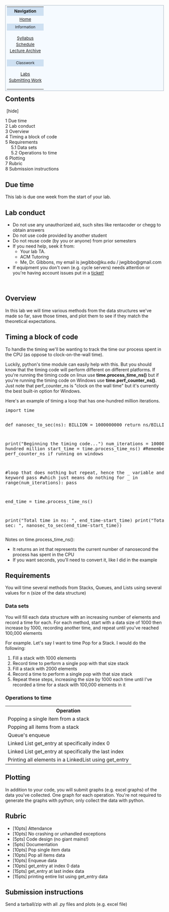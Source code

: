 <div class="mw-parser-output"><table style="padding:0.3em; float:right; margin-left:15px; border:1px solid #A3B1BF; background:#f5faff; text-align:center; font-size:95%; line-height:1.5em;">
<tbody><tr>
<th style="background:#cee0f2; padding:0.3em; text-align:center;">Navigation
</th></tr>
<tr>
<td><a href="/ittc_wiki/index.php/EECS268" title="EECS268">Home</a>
</td></tr>
<tr>
<td style="padding:0.1em; font-size:0.9em; background-color:#cee0f2;">Information
</td></tr>
<tr>
<td>
<p><a href="/ittc_wiki/index.php/EECS268:Syllabus" title="EECS268:Syllabus">Syllabus</a><br>
<a href="/ittc_wiki/index.php/EECS268:Schedule" title="EECS268:Schedule">Schedule</a><br>
<a href="/ittc_wiki/index.php/EECS268:video-lectures" title="EECS268:video-lectures">Lecture Archive</a><br>
</p>
</td></tr>
<tr>
<td style="padding:0.1em; font-size:0.9em; background-color:#cee0f2;">Classwork
</td></tr>
<tr>
<td>
<p><a href="/ittc_wiki/index.php/EECS268:Labs" title="EECS268:Labs">Labs</a><br>
<a href="/ittc_wiki/index.php/EECS268:Submission" title="EECS268:Submission">Submitting Work</a><br>
</p>
</td></tr></tbody></table>
<p><br>
</p>
<div id="toc" class="toc"><div class="toctitle"><h2>Contents</h2><span class="toctoggle">&nbsp;[<a role="button" tabindex="0" class="togglelink">hide</a>]&nbsp;</span></div>
<ul>
<li class="toclevel-1 tocsection-1"><a href="#Due_time"><span class="tocnumber">1</span> <span class="toctext">Due time</span></a></li>
<li class="toclevel-1 tocsection-2"><a href="#Lab_conduct"><span class="tocnumber">2</span> <span class="toctext">Lab conduct</span></a></li>
<li class="toclevel-1 tocsection-3"><a href="#Overview"><span class="tocnumber">3</span> <span class="toctext">Overview</span></a></li>
<li class="toclevel-1 tocsection-4"><a href="#Timing_a_block_of_code"><span class="tocnumber">4</span> <span class="toctext">Timing a block of code</span></a></li>
<li class="toclevel-1 tocsection-5"><a href="#Requirements"><span class="tocnumber">5</span> <span class="toctext">Requirements</span></a>
<ul>
<li class="toclevel-2 tocsection-6"><a href="#Data_sets"><span class="tocnumber">5.1</span> <span class="toctext">Data sets</span></a></li>
<li class="toclevel-2 tocsection-7"><a href="#Operations_to_time"><span class="tocnumber">5.2</span> <span class="toctext">Operations to time</span></a></li>
</ul>
</li>
<li class="toclevel-1 tocsection-8"><a href="#Plotting"><span class="tocnumber">6</span> <span class="toctext">Plotting</span></a></li>
<li class="toclevel-1 tocsection-9"><a href="#Rubric"><span class="tocnumber">7</span> <span class="toctext">Rubric</span></a></li>
<li class="toclevel-1 tocsection-10"><a href="#Submission_instructions"><span class="tocnumber">8</span> <span class="toctext">Submission instructions</span></a></li>
</ul>
</div>

<h2><span class="mw-headline" id="Due_time">Due time</span></h2>
<p>This lab is due one week from the start of your lab.
</p>
<h2><span class="mw-headline" id="Lab_conduct">Lab conduct</span></h2>
<ul><li>Do not use any unauthorized aid, such sites like rentacoder or chegg to obtain answers</li>
<li>Do not use code provided by another student</li>
<li>Do not reuse code (by you or anyone) from prior semesters</li>
<li>If you need help, seek it from:
<ul><li>Your lab TA.</li>
<li>ACM Tutoring</li>
<li>Me, Dr. Gibbons, my email is jwgibbo@ku.edu / jwgibbo@gmail.com</li></ul></li>
<li>If equipment you don't own (e.g. cycle servers) needs attention or you're having account issues put in a <a rel="nofollow" class="external text" href="https://tsc.ku.edu/request-support-engineering-tsc">ticket!</a></li></ul>
<p><br>
</p>
<h2><span class="mw-headline" id="Overview">Overview</span></h2>
<p>In this lab we will time various methods from the data structures we've made so far, save those times, and plot them to see if they match the theoretical expectations.
</p>
<h2><span class="mw-headline" id="Timing_a_block_of_code">Timing a block of code</span></h2>
<p>To handle the timing we'll be wanting to track the time our process spent in the CPU (as oppose to clock-on-the-wall time).
</p><p>Luckily, python's time module can easily help with this. But you should know that the timing code will perform different on different platforms. If you're running the timing code on linux use <b>time.process_time_ns()</b> but if you're running the timing code on Windows use <b>time.perf_counter_ns()</b>. Just note that perf_counter_ns is "clock on the wall time" but it's currently the best built-in option for Windows.  
</p><p>Here's an example of timing a loop that has one-hundred million iterations.
</p>
<pre>import time

def nanosec_to_sec(ns):
    BILLION = 1000000000
    return ns/BILLION

print("Beginning the timing code...")
num_iterations = 100000000 #one hundred million
start_time = time.process_time_ns() #Remember to use perf_counter_ns if running on windows

#loop that does nothing but repeat, hence the _ variable and the keyword pass
#which just means do nothing
for _ in range(num_iterations):
    pass

end_time = time.process_time_ns()

print("Total time in ns: ", end_time-start_time)
print("Total time in sec: ", nanosec_to_sec(end_time-start_time))
</pre>
<p>Notes on time.process_time_ns():
</p>
<ul><li> It returns an int that represents the current number of nanosecond the process has spent in the CPU</li>
<li> If you want seconds, you'll need to convert it, like I did in the example</li></ul>
<h2><span class="mw-headline" id="Requirements">Requirements</span></h2>
<p>You will time several methods from Stacks, Queues, and Lists using several values for n (size of the data structure)
</p>
<h3><span class="mw-headline" id="Data_sets">Data sets</span></h3>
<p>You will fill each data structure with an increasing number of elements and record a time for each.  For each method, start with a data size of 1000 then increase by 1000, recording another time, and repeat until you've reached 100,000 elements
</p><p>For example. Let's say I want to time Pop for a Stack. I would do the following:
</p>
<ol><li>Fill a stack with 1000 elements</li>
<li>Record time to perform a single pop with that size stack</li>
<li>Fill a stack with 2000 elements</li>
<li>Record a time to perform a single pop with that size stack</li>
<li>Repeat these steps, increasing the size by 1000 each time until I've recorded a time for a stack with 100,000 elements in it</li></ol>
<h3><span class="mw-headline" id="Operations_to_time">Operations to time</span></h3>
<table class="wikitable">

<tbody><tr>
<th> Operation
</th></tr>
<tr>
<td> Popping a single item from a stack
</td></tr>
<tr>
<td> Popping all items from a stack
</td></tr>
<tr>
<td> Queue's enqueue
</td></tr>
<tr>
<td> Linked List get_entry at specifically index 0
</td></tr>
<tr>
<td> Linked List get_entry at specifically the last index
</td></tr>
<tr>
<td> Printing all elements in a LinkedList using get_entry
</td></tr></tbody></table>
<h2><span class="mw-headline" id="Plotting">Plotting</span></h2>
<p>In addition to your code, you will submit graphs (e.g. excel graphs) of the data you've collected. One graph for each operation. You're not required to generate the graphs with python; only collect the data with python.
</p>
<h2><span class="mw-headline" id="Rubric">Rubric</span></h2>
<ul><li>[10pts] Attendance</li>
<li>[10pts] No crashing or unhandled exceptions</li>
<li>[5pts] Code design (no giant mains!)</li>
<li>[5pts] Documentation</li>
<li>[10pts] Pop single item data</li>
<li>[10pts] Pop all items data</li>
<li>[10pts] Enqueue data</li>
<li>[10pts] get_entry at index 0 data</li>
<li>[15pts] get_entry at last index data</li>
<li>[15pts] printing entire list using get_entry data</li></ul>
<h2><span class="mw-headline" id="Submission_instructions">Submission instructions</span></h2>
<p>Send a tarball/zip with all .py files and plots (e.g. excel file)
</p>
<!-- 
NewPP limit report
Cached time: 20221022162655
Cache expiry: 86400
Dynamic content: false
CPU time usage: 0.026 seconds
Real time usage: 0.031 seconds
Preprocessor visited node count: 56/1000000
Preprocessor generated node count: 86/1000000
Post‐expand include size: 621/2097152 bytes
Template argument size: 0/2097152 bytes
Highest expansion depth: 2/40
Expensive parser function count: 0/100
-->
<!--
Transclusion expansion time report (%,ms,calls,template)
100.00%    2.954      1 -total
100.00%    2.954      1 Template:EECS268
-->
</div>
<!-- Saved in parser cache with key wikidb-ittc_:pcache:idhash:2897-0!canonical and timestamp 20221022162655 and revision id 24037
 -->
